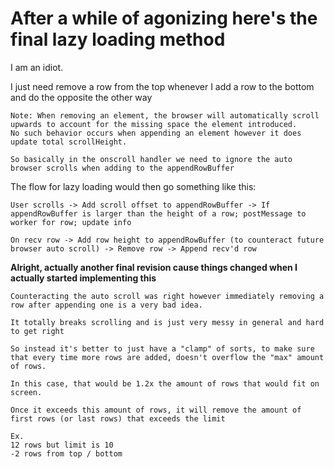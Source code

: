 # After a while of agonizing here's the final lazy loading method

I am an idiot.

I just need remove a row from the top whenever I add a row to the bottom and do the opposite the other way

```text
Note: When removing an element, the browser will automatically scroll upwards to account for the missing space the element introduced.
No such behavior occurs when appending an element however it does update total scrollHeight.

So basically in the onscroll handler we need to ignore the auto browser scrolls when adding to the appendRowBuffer
```

The flow for lazy loading would then go something like this:

```text
User scrolls -> Add scroll offset to appendRowBuffer -> If appendRowBuffer is larger than the height of a row; postMessage to worker for row; update info

On recv row -> Add row height to appendRowBuffer (to counteract future browser auto scroll) -> Remove row -> Append recv'd row
```

**Alright, actually another final revision cause things changed when I actually started implementing this**

```text
Counteracting the auto scroll was right however immediately removing a row after appending one is a very bad idea.

It totally breaks scrolling and is just very messy in general and hard to get right

So instead it's better to just have a "clamp" of sorts, to make sure that every time more rows are added, doesn't overflow the "max" amount of rows.

In this case, that would be 1.2x the amount of rows that would fit on screen.

Once it exceeds this amount of rows, it will remove the amount of first rows (or last rows) that exceeds the limit

Ex.
12 rows but limit is 10
-2 rows from top / bottom
```

